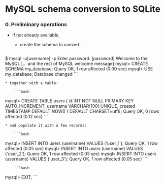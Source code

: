 # MySQL schema conversion to SQLite

### 0. Preliminary operations

* if not already available,

    * create the schema to convert:

        ```bash
$ mysql -u[username] -p
Enter password: [password]
Welcome to the MySQL [... and the rest of MySQL welcome message]
mysql> CREATE SCHEMA my_database;
Query OK, 1 row affected (0.00 sec)
mysql> USE my_database;
Database changed
        ```

    * together with a table:

        ```bash
mysql> CREATE TABLE users (
    id INT NOT NULL PRIMARY KEY AUTO_INCREMENT,
    username VARCHAR(100) UNIQUE,
    created TIMESTAMP DEFAULT NOW()
) DEFAULT CHARSET=utf8;
Query OK, 0 rows affected (0.12 sec)
        ```

    * and populate it with a few records:

        ```bash
mysql> INSERT INTO users (username) VALUES ('user_1');
Query OK, 1 row affected (0.05 sec)
mysql> INSERT INTO users (username) VALUES ('user_2');
Query OK, 1 row affected (0.05 sec)
mysql> INSERT INTO users (username) VALUES ('user_3');
Query OK, 1 row affected (0.05 sec)
        ```

        ```bash
mysql> EXIT;
        ```


